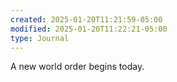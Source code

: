 ```yaml
---
created: 2025-01-20T11:21:59-05:00
modified: 2025-01-20T11:22:21-05:00
type: Journal
---
```


A new world order begins today.
